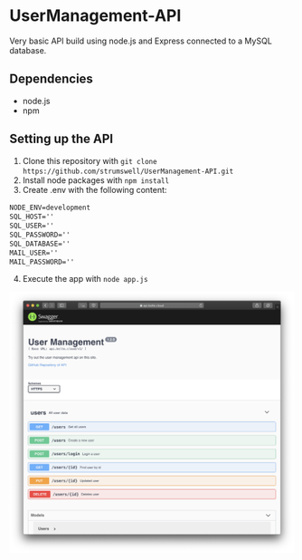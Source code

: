 # UserManagement-API
 Very basic API build using node.js and Express connected to a MySQL database.

## Dependencies
- node.js
- npm

## Setting up the API
1. Clone this repository with `git clone https://github.com/strumswell/UserManagement-API.git`
2. Install node packages with `npm install`
3. Create .env with the following content:
```
NODE_ENV=development
SQL_HOST=''
SQL_USER=''
SQL_PASSWORD=''
SQL_DATABASE=''
MAIL_USER=''
MAIL_PASSWORD=''
```
4. Execute the app with `node app.js`

![docs](./img/screenshot.png)
